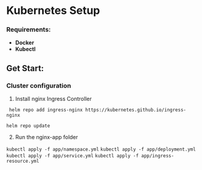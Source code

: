 # Kubernetes Setup 

### Requirements:

- **Docker**
- **Kubectl**

## Get Start: 

### Cluster configuration

1. Install nginx Ingress Controller

`` helm repo add ingress-nginx https://kubernetes.github.io/ingress-nginx`` 

``helm repo update``

2. Run the nginx-app folder 

`` kubectl apply -f app/namespace.yml ``
`` kubectl apply -f app/deployment.yml ``
`` kubectl apply -f app/service.yml ``
`` kubectl apply -f app/ingress-resource.yml ``
